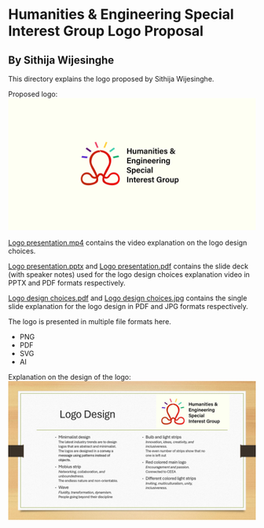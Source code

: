 # Humanities & Engineering Special Interest Group Logo Proposal

## By Sithija Wijesinghe

This directory explains the logo proposed by Sithija Wijesinghe.

Proposed logo:
![Logo](./Logo.png)

[Logo presentation.mp4](Logo%20presentation.mp4) contains the video explanation on the logo design choices.

[Logo presentation.pptx](Logo%20presentation.pptx) and [Logo presentation.pdf](Logo%20presentation.pdf) contains the slide deck (with speaker notes) used for the logo design choices explanation video in PPTX and PDF formats respectively.

[Logo design choices.pdf](./Logo%20design%20choices.pdf) and [Logo design choices.jpg](./Logo%20design%20choices.jpg) contains the single slide explanation for the logo design in PDF and JPG formats respectively.

The logo is presented in multiple file formats here.
- PNG
- PDF
- SVG
- AI

Explanation on the design of the logo:
![Logo design choices.jpg](./Logo%20design%20choices.jpg)